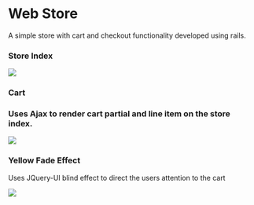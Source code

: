 # Web Store

A simple store with cart and checkout functionality developed using rails.

<h3>Store Index</h3>
<img src="http://i.imgur.com/9Sq23dQ.png">

<h3>Cart<h3>
<p>Uses Ajax to render cart partial and line item on the store index.</p>
<img src="http://i.imgur.com/gi0D8j5.png">

<h3>Yellow Fade Effect</h3>
<p>Uses JQuery-UI blind effect to direct the users attention to the cart</p>
<img src="http://i.imgur.com/wZzztSg.png">
